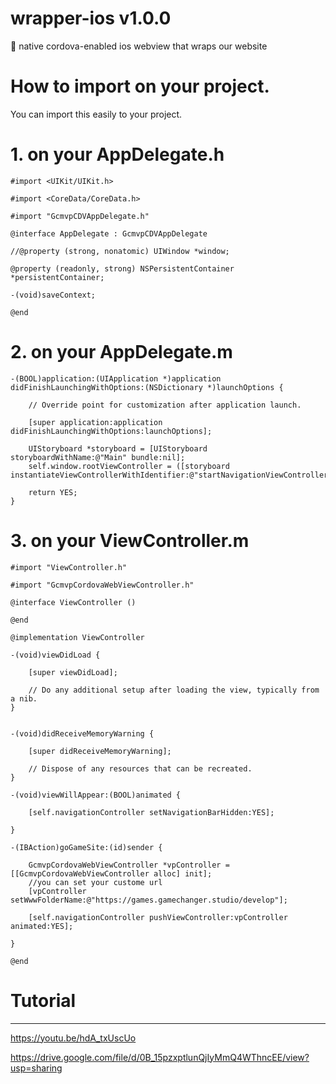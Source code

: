 # wrapper-ios v1.0.0
:iphone: native cordova-enabled ios webview that wraps our website

# How to import on your project.

You can import this easily to your project.

# 1. on your AppDelegate.h
```
#import <UIKit/UIKit.h>

#import <CoreData/CoreData.h>

#import "GcmvpCDVAppDelegate.h"

@interface AppDelegate : GcmvpCDVAppDelegate

//@property (strong, nonatomic) UIWindow *window;

@property (readonly, strong) NSPersistentContainer *persistentContainer;

-(void)saveContext;

@end
```

# 2. on your AppDelegate.m
```
-(BOOL)application:(UIApplication *)application didFinishLaunchingWithOptions:(NSDictionary *)launchOptions {

    // Override point for customization after application launch.
    
    [super application:application didFinishLaunchingWithOptions:launchOptions];
    
    UIStoryboard *storyboard = [UIStoryboard storyboardWithName:@"Main" bundle:nil];
    self.window.rootViewController = ([storyboard instantiateViewControllerWithIdentifier:@"startNavigationViewController"]);
    
    return YES;
}
```
# 3. on your ViewController.m
```
#import "ViewController.h"

#import "GcmvpCordovaWebViewController.h"

@interface ViewController ()

@end

@implementation ViewController

-(void)viewDidLoad {

    [super viewDidLoad];
    
    // Do any additional setup after loading the view, typically from a nib.
}


-(void)didReceiveMemoryWarning {

    [super didReceiveMemoryWarning];
    
    // Dispose of any resources that can be recreated.
}

-(void)viewWillAppear:(BOOL)animated {

    [self.navigationController setNavigationBarHidden:YES];
    
}

-(IBAction)goGameSite:(id)sender {

    GcmvpCordovaWebViewController *vpController = [[GcmvpCordovaWebViewController alloc] init];
    //you can set your custome url
    [vpController setWwwFolderName:@"https://games.gamechanger.studio/develop"];
    
    [self.navigationController pushViewController:vpController animated:YES];
    
}

@end
```
# Tutorial
----

https://youtu.be/hdA_txUscUo

https://drive.google.com/file/d/0B_15pzxptlunQjIyMmQ4WThncEE/view?usp=sharing
